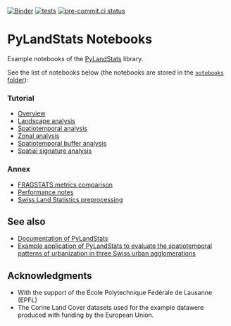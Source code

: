 [![Binder](https://mybinder.org/badge_logo.svg)](https://mybinder.org/v2/gh/martibosch/pylandstats-notebooks/main?filepath=notebooks)
[![tests](https://github.com/martibosch/pylandstats-notebooks/actions/workflows/tests.yml/badge.svg)](https://github.com/martibosch/pylandstats-notebooks/actions/workflows/tests.yml)
[![pre-commit.ci status](https://results.pre-commit.ci/badge/github/martibosch/pylandstats-notebooks/main.svg)](https://results.pre-commit.ci/latest/github/martibosch/pylandstats-notebooks/main)

# PyLandStats Notebooks

Example notebooks of the [PyLandStats](https://github.com/martibosch/pylandstats) library.

See the list of notebooks below (the notebooks are stored in the [`notebooks` folder](https://github.com/martibosch/pylandstats-notebooks/blob/main/notebooks)):

### Tutorial

- [Overview](https://github.com/martibosch/pylandstats-notebooks/blob/main/notebooks/00-overview.ipynb)
- [Landscape analysis](https://github.com/martibosch/pylandstats-notebooks/blob/main/notebooks/01-landscape-analysis.ipynb)
- [Spatiotemporal analysis](https://github.com/martibosch/pylandstats-notebooks/blob/main/notebooks/02-spatiotemporal-analysis.ipynb)
- [Zonal analysis](https://github.com/martibosch/pylandstats-notebooks/blob/main/notebooks/03-zonal-analysis.ipynb)
- [Spatiotemporal buffer analysis](https://github.com/martibosch/pylandstats-notebooks/blob/main/notebooks/04-spatiotemporal-buffer-analysis.ipynb)
- [Spatial signature analysis](https://github.com/martibosch/pylandstats-notebooks/blob/main/notebooks/05-spatial-signature-analysis.ipynb)

### Annex

- [FRAGSTATS metrics comparison](https://github.com/martibosch/pylandstats-notebooks/blob/main/notebooks/A01-fragstats-metrics-comparison.ipynb)
- [Performance notes](https://github.com/martibosch/pylandstats-notebooks/blob/main/notebooks/A02-performance-notes.ipynb)
- [Swiss Land Statistics preprocessing](https://github.com/martibosch/pylandstats-notebooks/blob/main/notebooks/A03-swisslandstats-preprocessing.ipynb)

## See also

- [Documentation of PyLandStats](https://pylandstats.readthedocs.io/en/latest/?badge=latest)
- [Example application of PyLandStats to evaluate the spatiotemporal patterns of urbanization in three Swiss urban agglomerations](https://github.com/martibosch/swiss-urbanization)

## Acknowledgments

- With the support of the École Polytechnique Fédérale de Lausanne (EPFL)
- The Corine Land Cover datasets used for the example datawere produced with funding by the European Union.
